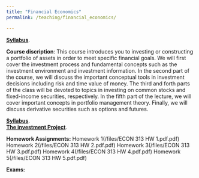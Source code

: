 ```yaml
---
title: "Financial Economics"
permalink: /teaching/financial_economics/

---
```

[**Syllabus**](https://github.com/amirtayebi/amirtayebi.github.io/blob/master/files/ECON313_1_Syllabus.pdf). 


**Course discription**: This course introduces you to investing or constructing a portfolio of assets in order to meet specific financial goals. 
We will first cover the investment process and fundamental concepts such as the investment
environment and investment information. In the second part of the course, we will discuss the important
conceptual tools in investment decisions including risk and time value of money. The third and forth parts
of the class will be devoted to topics in investing on common stocks and fixed-income securities, respectively.
In the fifth part of the lecture, we will cover important concepts in portfolio management theory. Finally,
we will discuss derivative securities such as options and futures.


[**Syllabus**](/files/ECON313_1_Syllabus.pdf).   
[**The investment Project**](files/Project.pdf). 


**Homework Assignments:**
Homework 1(/files/ECON 313 HW 1.pdf.pdf)
Homework 2(/files/ECON 313 HW 2.pdf.pdf)
Homework 3(/files/ECON 313 HW 3.pdf.pdf)
Homework 4(/files/ECON 313 HW 4.pdf.pdf)
Homework 5(/files/ECON 313 HW 5.pdf.pdf)



**Exams:**
